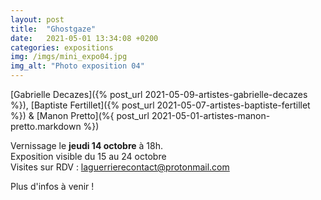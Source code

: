```yaml
---
layout: post
title:  "Ghostgaze"
date:   2021-05-01 13:34:08 +0200
categories: expositions
img: /imgs/mini_expo04.jpg
img_alt: "Photo exposition 04"
---
```


[Gabrielle Decazes]({% post_url 2021-05-09-artistes-gabrielle-decazes %}), [Baptiste Fertillet]({% post_url 2021-05-07-artistes-baptiste-fertillet %}) & [Manon Pretto](%{ post_url 2021-05-01-artistes-manon-pretto.markdown %})


Vernissage le **jeudi 14 octobre** à 18h.  
Exposition visible du 15 au 24 octobre  
Visites sur RDV : laguerrierecontact@protonmail.com


Plus d'infos à venir !
